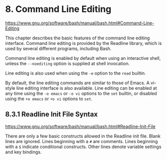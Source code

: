 # 8. Command Line Editing

https://www.gnu.org/software/bash/manual/bash.html#Command-Line-Editing

This chapter describes the basic features of the command line editing interface. Command line editing is provided by the Readline library, which is used by several different programs, including Bash.

Command line editing is enabled by default when using an interactive shell, unless the `--noediting` option is supplied at shell invocation.

Line editing is also used when using the `-e` option to the `read` builtin.

By default, the line editing commands are similar to those of Emacs. A vi-style line editing interface is also available. Line editing can be enabled at any time using the `-o emacs` or `-o vi` options to the `set` builtin, or disabled using the `+o emacs` or `+o vi` options to `set`.


## 8.3.1 Readline Init File Syntax

https://www.gnu.org/software/bash/manual/bash.html#Readline-Init-File

There are only a few basic constructs allowed in the Readline init file. Blank lines are ignored. Lines beginning with a `#` are comments. Lines beginning with a `$` indicate conditional constructs. Other lines denote variable settings and key bindings.
